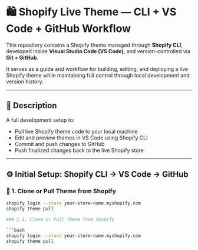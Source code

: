 # 🛍️ Shopify Live Theme — CLI + VS Code + GitHub Workflow

This repository contains a Shopify theme managed through **Shopify CLI**, developed inside **Visual Studio Code (VS Code)**, and version-controlled via **Git + GitHub**.

It serves as a guide and workflow for building, editing, and deploying a live Shopify theme while maintaining full control through local development and version history.

---

## 📌 Description

A full development setup to:

- Pull live Shopify theme code to your local machine  
- Edit and preview themes in VS Code using Shopify CLI  
- Commit and push changes to GitHub  
- Push finalized changes back to the live Shopify store

---

## ⚙️ Initial Setup: Shopify CLI → VS Code → GitHub

### 🔁 1. Clone or Pull Theme from Shopify

```bash
shopify login --store your-store-name.myshopify.com
shopify theme pull

### 🔁 1. Clone or Pull Theme from Shopify

```bash
shopify login --store your-store-name.myshopify.com
shopify theme pull
